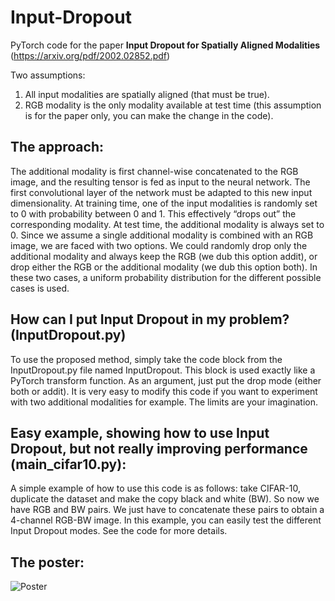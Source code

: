 # Input-Dropout
PyTorch code for the paper **Input Dropout for Spatially Aligned Modalities** (https://arxiv.org/pdf/2002.02852.pdf)<br/> 

Two assumptions:<br/>
1) All input modalities are spatially aligned (that must be true).<br/>
2) RGB modality is the only modality available at test time (this assumption is for the paper only, you can make the change in the code).

## **The approach:**<br/>
The additional modality is first channel-wise concatenated to the RGB image, and the resulting tensor is fed as input to the neural network. The first convolutional layer of the network must be adapted to this new input dimensionality. At training time, one of the input modalities is randomly set to 0 with probability between 0 and 1. This effectively “drops out” the corresponding modality. At test time, the additional modality is always set to 0. Since we assume a single additional modality is combined with an RGB image, we are faced with two options. We could randomly drop only the additional modality and always keep the RGB (we dub this option addit), or drop either the RGB or the additional modality (we dub this option both). In these two cases, a uniform probability distribution for the different possible cases is used.

## **How can I put Input Dropout in my problem? (InputDropout.py)**<br/>
To use the proposed method, simply take the code block from the InputDropout.py file named InputDropout. This block is used exactly like a PyTorch transform function. As an argument, just put the drop mode (either both or addit). It is very easy to modify this code if you want to experiment with two additional modalities for example. The limits are your imagination.


## **Easy example, showing how to use Input Dropout, but not really improving performance (main_cifar10.py):** <br/>
A simple example of how to use this code is as follows: take CIFAR-10, duplicate the dataset and make the copy black and white (BW). So now we have RGB and BW pairs. We just have to concatenate these pairs to obtain a 4-channel RGB-BW image. In this example, you can easily test the different Input Dropout modes. See the code for more details. 

## **The poster:** <br/>
![Poster](poster.png)
